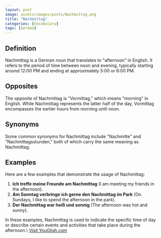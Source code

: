 ```yaml
---
layout: post
image: assets/images/posts/Nachmittag.png
title: "Nachmittag"
categories: [Vocabulary]
tags: [German]
---
```


## Definition
Nachmittag is a German noun that translates to "afternoon" in English. It refers to the period of time between noon and evening, typically starting around 12:00 PM and ending at approximately 5:00 or 6:00 PM. 

## Opposites
The opposite of Nachmittag is "Vormittag," which means "morning" in English. While Nachmittag represents the latter half of the day, Vormittag encompasses the earlier hours from morning until noon.

## Synonyms
Some common synonyms for Nachmittag include "Nachmitte" and "Nachmittagsstunden," both of which carry the same meaning as Nachmittag.

## Examples
Here are a few examples that demonstrate the usage of Nachmittag:

1. **Ich treffe meine Freunde am Nachmittag** (I am meeting my friends in the afternoon).
2. **Am Sonntag verbringe ich gerne den Nachmittag im Park** (On Sundays, I like to spend the afternoon in the park).
3. **Der Nachmittag war heiß und sonnig** (The afternoon was hot and sunny).

In these examples, Nachmittag is used to indicate the specific time of day or describe certain events and activities that take place during the afternoon.\ <a id="yg-widget-0" class="youglish-widget" data-query="Nachmittag" data-lang="german" data-components="8412" data-auto-start="0" data-bkg-color="theme_light" data-title="How%20to%20pronounce%20Nachmittag%20in%20German"  rel="nofollow" href="https://youglish.com">Visit YouGlish.com</a><script async src="https://youglish.com/public/emb/widget.js" charset="utf-8"></script>